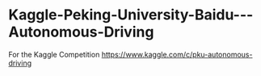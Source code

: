 # Kaggle-Peking-University-Baidu---Autonomous-Driving
For the Kaggle Competition https://www.kaggle.com/c/pku-autonomous-driving
